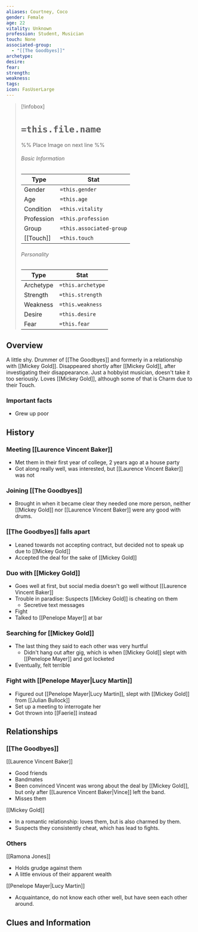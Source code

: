 ```yaml
---
aliases: Courtney, Coco
gender: Female
age: 22
vitality: Unknown
profession: Student, Musician
touch: None
associated-group:
  - "[[The Goodbyes]]"
archetype: 
desire: 
fear: 
strength: 
weakness: 
tags: 
icon: FasUserLarge
---
```


> [!infobox]
> # `=this.file.name`
> %% Place Image on next line %%
> ###### Basic Information
> Type |  Stat |
> ---|---|
> Gender | `=this.gender` |
> Age | `=this.age` |
> Condition | `=this.vitality` |
> Profession | `=this.profession` |
> Group | `=this.associated-group` |
> [[Touch]] | `=this.touch` |
> ###### Personality
> Type |  Stat |
> ---|---|
> Archetype | `=this.archetype` |
> Strength | `=this.strength` |
> Weakness | `=this.weakness` |
> Desire | `=this.desire` |
> Fear | `=this.fear` |
## Overview
A little shy. Drummer of [[The Goodbyes]] and formerly in a relationship with [[Mickey Gold]]. Disappeared shortly after [[Mickey Gold]], after investigating their disappearance. 
Just a hobbyist musician, doesn't take it too seriously. Loves [[Mickey Gold]], although some of that is Charm due to their Touch. 

### Important facts
- Grew up poor

## History
### Meeting [[Laurence Vincent Baker]]
- Met them in their first year of college, 2 years ago at a house party
- Got along really well, was interested, but [[Laurence Vincent Baker]] was not
### Joining [[The Goodbyes]]
- Brought in when it became clear they needed one more person, neither [[Mickey Gold]] nor [[Laurence Vincent Baker]] were any good with drums. 
### [[The Goodbyes]] falls apart
- Leaned towards not accepting contract, but decided not to speak up due to [[Mickey Gold]] 
- Accepted the deal for the sake of [[Mickey Gold]]
### Duo with [[Mickey Gold]]
- Goes well at first, but social media doesn't go well without [[Laurence Vincent Baker]]
- Trouble in paradise: Suspects [[Mickey Gold]] is cheating on them 
	- Secretive text messages
- Fight
- Talked to [[Penelope Mayer]] at bar
### Searching for [[Mickey Gold]]
- The last thing they said to each other was very hurtful
	- Didn't hang out after gig, which is when [[Mickey Gold]] slept with [[Penelope Mayer]] and got locketed
- Eventually, felt terrible

### Fight with [[Penelope Mayer|Lucy Martin]]
- Figured out [[Penelope Mayer|Lucy Martin]], slept with [[Mickey Gold]] from [[Julian Bullock]]
- Set up a meeting to interrogate her
- Got thrown into [[Faerie]] instead

## Relationships
### [[The Goodbyes]]
[[Laurence Vincent Baker]]
- Good friends
- Bandmates
- Been convinced Vincent was wrong about the deal by [[Mickey Gold]], but only after [[Laurence Vincent Baker|Vince]] left the band. 
- Misses them 

[[Mickey Gold]]
- In a romantic relationship: loves them, but is also charmed by them. 
- Suspects they consistently cheat, which has lead to fights. 

### Others
[[Ramona Jones]]
- Holds grudge against them
- A little envious of their apparent wealth

[[Penelope Mayer|Lucy Martin]]
- Acquaintance, do not know each other well, but have seen each other around. 

## Clues and Information
